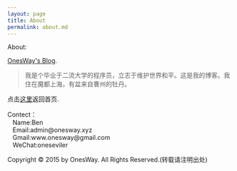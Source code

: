 ```yaml
---
layout: page
title: About
permalink: about.md
---
```


About:
<p>
<a title="OnesWay's Blog" href="http://blog.onesway.xyz">OnesWay's Blog</a>.
<blockquote>我是个毕业于二流大学的程序员，立志于维护世界和平。这是我的博客。我住在魔都上海，有盆来自曹州的牡丹。</blockquote>
<span style="line-height: 1.5;">点击<a href="http://blog.onesway.xyz/">这里</a>返回首页.</span>
</p>
Contect：<br/>
&nbsp;&nbsp;&nbsp;Name:Ben<br/>
&nbsp;&nbsp;&nbsp;Email:admin@onesway.xyz<br/>
&nbsp;&nbsp;&nbsp;Gmail:www.onesway@gmail.com<br/>
&nbsp;&nbsp;&nbsp;WeChat:oneseviler<br/>

Copyright &copy; 2015 by OnesWay. All Rights Reserved.(转载请注明出处)